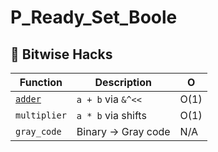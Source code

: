 # P_Ready_Set_Boole


## 🔢 Bitwise Hacks
| Function      | Description               | O   |
|--------------|--------------------------|-----|
|[`adder`](https://github.com/OnnaMcadva/P_Ready_Set_Boole/blob/main/ex00.cpp)| `a + b` via `&^<<`       | O(1)|
| `multiplier` | `a * b` via shifts       | O(1)|
| `gray_code`  | Binary → Gray code       | N/A |




